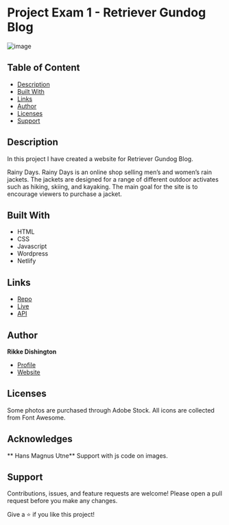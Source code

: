 # Project Exam 1 - Retriever Gundog Blog

![image](https://user-images.githubusercontent.com/52622303/164316813-4b12d99f-aeb7-4069-85cf-e72b3a50ac99.png)

## Table of Content
* [Description](#description)
* [Built With](#built-with)
* [Links](#links)
* [Author](#author)
* [Licenses](#licenses)
* [Support](#support)

## Description

In this project I have created a website for Retriever Gundog Blog.

Rainy Days. Rainy Days is an online shop selling men’s and women’s rain jackets. The jackets are designed for a range of different outdoor activates such as hiking, skiing, and kayaking. The main goal for the site is to encourage viewers to purchase a jacket. 

## Built With

- HTML
- CSS
- Javascript
- Wordpress
- Netlify

## Links

- [Repo](https://github.com/Noroff-FEU-Assignments/project-exam-1-rikke-dishington "<Retreiver Gundog Blog> Repo")
- [Live](https://coruscating-blini-8ad5a3.netlify.app/index.html "Live View")
- [API](https://rikkedishingtonschool.com/project-exam/wp-json/wp/v2/posts "Wordpress REST API")

## Author

**Rikke Dishington**

- [Profile](https://github.com/rikke-dishington/Rikke-dishington)
- [Website](https://glowing-creponne-2e2b07.netlify.app)

## Licenses

Some photos are purchased through Adobe Stock. 
All icons are collected from Font Awesome.

## Acknowledges
** Hans Magnus Utne** Support with js code on images. 

## Support

Contributions, issues, and feature requests are welcome! Please open a pull request before you make any changes.

Give a ⭐️ if you like this project!

